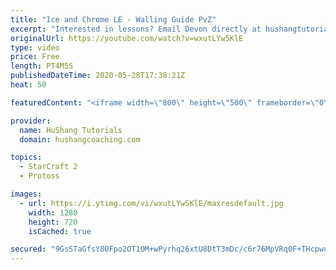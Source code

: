 ```yaml
---
title: "Ice and Chrome LE - Walling Guide PvZ"
excerpt: "Interested in lessons? Email Devon directly at hushangtutorials@outlook.com ------------------------------------------------------------------------------------------------------- Want to support HuShang Tutorials directly? Patreon is a website where you can contribute a monthly donation that will help"
originalUrl: https://youtube.com/watch?v=wxutLYw5KlE
type: video
price: Free
length: PT4M5S
publishedDateTime: 2020-05-28T17:38:21Z
heat: 50

featuredContent: "<iframe width=\"800\" height=\"500\" frameborder=\"0\" src=\"https://www.youtube.com/embed/wxutLYw5KlE\" allow=\"accelerometer; autoplay; encrypted-media; gyroscope; picture-in-picture\" allowfullscreen></iframe>"

provider:
  name: HuShang Tutorials
  domain: hushangcoaching.com

topics:
  - StarCraft 2
  - Protoss

images:
  - url: https://i.ytimg.com/vi/wxutLYw5KlE/maxresdefault.jpg
    width: 1280
    height: 720
    isCached: true

secured: "9GsSTaGfsY8OFpo2OT1OM+wPyrhq26xtU8DtT3mDc/c6r76MpVRq0F+THcpwuyyYDzVpGKz6fJiAwaJhiiwlS5MvQbLwMK3UR6NsZ34PJF8VvaI9a2/3bQAATgv4nAtSIV09lty2joq3UbKrtTKRYTjibNS+RF7KNiTwx2sxx0QtYT/YLf5C/NrW8vXLD+1Dk+PkfJpZMy+lAgpKbSREAs4d73rOCL6+vVH57eVD08umkWqVy2ixa0DF5JCGMmUxixYpsEBLngVAe83VEGSfst0P+m8krx4ZIIeQrFO8nVqnu9lgxuF28dgVh24FQdsEKUwRVEzXihG1I2wCSykkWhf7ajA3YS03ca0CbSGPNnNKsIjRfNEXfuD6A1d1rPvjUI/FE+N+5+it5V/WWK2rVfFc0yqSbOVLmjPEWGcwauo=;3UFIZLjq6wUChGtSm87r6Q=="
---
```


